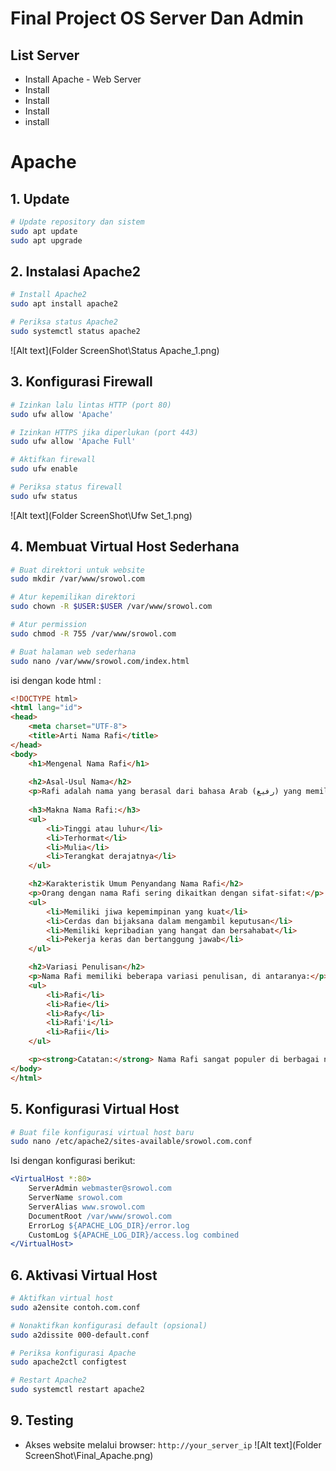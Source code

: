 # Final Project OS Server Dan Admin

## List Server
- Install Apache - Web Server
- Install 
- Install
- Install
- install

# Apache

## 1. Update
```bash
# Update repository dan sistem
sudo apt update
sudo apt upgrade
```

## 2. Instalasi Apache2
```bash
# Install Apache2
sudo apt install apache2

# Periksa status Apache2
sudo systemctl status apache2
```
![Alt text](Folder ScreenShot\Status Apache_1.png)

## 3. Konfigurasi Firewall
```bash
# Izinkan lalu lintas HTTP (port 80)
sudo ufw allow 'Apache'

# Izinkan HTTPS jika diperlukan (port 443)
sudo ufw allow 'Apache Full'

# Aktifkan firewall
sudo ufw enable

# Periksa status firewall
sudo ufw status
```

![Alt text](Folder ScreenShot\Ufw Set_1.png)


## 4. Membuat Virtual Host Sederhana
```bash
# Buat direktori untuk website
sudo mkdir /var/www/srowol.com

# Atur kepemilikan direktori
sudo chown -R $USER:$USER /var/www/srowol.com

# Atur permission
sudo chmod -R 755 /var/www/srowol.com

# Buat halaman web sederhana
sudo nano /var/www/srowol.com/index.html
```
isi dengan kode html :
```html
<!DOCTYPE html>
<html lang="id">
<head>
    <meta charset="UTF-8">
    <title>Arti Nama Rafi</title>
</head>
<body>
    <h1>Mengenal Nama Rafi</h1>
    
    <h2>Asal-Usul Nama</h2>
    <p>Rafi adalah nama yang berasal dari bahasa Arab (رفيع) yang memiliki arti yang sangat indah.</p>
    
    <h3>Makna Nama Rafi:</h3>
    <ul>
        <li>Tinggi atau luhur</li>
        <li>Terhormat</li>
        <li>Mulia</li>
        <li>Terangkat derajatnya</li>
    </ul>

    <h2>Karakteristik Umum Penyandang Nama Rafi</h2>
    <p>Orang dengan nama Rafi sering dikaitkan dengan sifat-sifat:</p>
    <ul>
        <li>Memiliki jiwa kepemimpinan yang kuat</li>
        <li>Cerdas dan bijaksana dalam mengambil keputusan</li>
        <li>Memiliki kepribadian yang hangat dan bersahabat</li>
        <li>Pekerja keras dan bertanggung jawab</li>
    </ul>

    <h2>Variasi Penulisan</h2>
    <p>Nama Rafi memiliki beberapa variasi penulisan, di antaranya:</p>
    <ul>
        <li>Rafi</li>
        <li>Rafie</li>
        <li>Rafy</li>
        <li>Rafi'i</li>
        <li>Rafii</li>
    </ul>

    <p><strong>Catatan:</strong> Nama Rafi sangat populer di berbagai negara Muslim dan sering digunakan sebagai nama pertama untuk anak laki-laki.</p>
</body>
</html>
```

## 5. Konfigurasi Virtual Host
```bash
# Buat file konfigurasi virtual host baru
sudo nano /etc/apache2/sites-available/srowol.com.conf
```

Isi dengan konfigurasi berikut:
```apache
<VirtualHost *:80>
    ServerAdmin webmaster@srowol.com
    ServerName srowol.com
    ServerAlias www.srowol.com
    DocumentRoot /var/www/srowol.com
    ErrorLog ${APACHE_LOG_DIR}/error.log
    CustomLog ${APACHE_LOG_DIR}/access.log combined
</VirtualHost>
```

## 6. Aktivasi Virtual Host
```bash
# Aktifkan virtual host
sudo a2ensite contoh.com.conf

# Nonaktifkan konfigurasi default (opsional)
sudo a2dissite 000-default.conf

# Periksa konfigurasi Apache
sudo apache2ctl configtest

# Restart Apache2
sudo systemctl restart apache2
```

## 9. Testing
- Akses website melalui browser: `http://your_server_ip`
![Alt text](Folder ScreenShot\Final_Apache.png)

